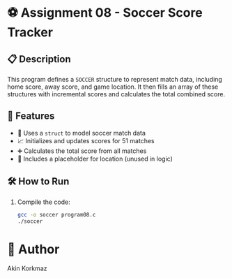 # ⚽ Assignment 08 - Soccer Score Tracker

## 📋 Description
This program defines a `SOCCER` structure to represent match data, including home score, away score, and game location. It then fills an array of these structures with incremental scores and calculates the total combined score.

## 🧠 Features
- 🧱 Uses a `struct` to model soccer match data
- 📈 Initializes and updates scores for 51 matches
- ➕ Calculates the total score from all matches
- 📍 Includes a placeholder for location (unused in logic)

## 🛠️ How to Run
1. Compile the code:
   ```bash
   gcc -o soccer program08.c
   ./soccer

# 👤 Author
Akin Korkmaz
